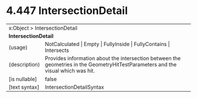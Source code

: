 <html dir="LTR" xmlns:mshelp="http://msdn.microsoft.com/mshelp" xmlns:ddue="http://ddue.schemas.microsoft.com/authoring/2003/5" xmlns:xlink="http://www.w3.org/1999/xlink" xmlns:tool="http://www.microsoft.com/tooltip">

<body>
 <input type="hidden" id="userDataCache" class="userDataStyle">
 <input type="hidden" id="hiddenScrollOffset">
 <img id="dropDownImage" style="display:none; height:0; width:0;" src="../local/drpdown.gif">
 <img id="dropDownHoverImage" style="display:none; height:0; width:0;" src="../local/drpdown_orange.gif">
 <img id="collapseImage" style="display:none; height:0; width:0;" src="../local/collapse.gif">
 <img id="expandImage" style="display:none; height:0; width:0;" src="../local/exp.gif">
 <img id="collapseAllImage" style="display:none; height:0; width:0;" src="../local/collall.gif">
 <img id="expandAllImage" style="display:none; height:0; width:0;" src="../local/expall.gif">
 <img id="copyImage" style="display:none; height:0; width:0;" src="../local/copycode.gif">
 <img id="copyHoverImage" style="display:none; height:0; width:0;" src="../local/copycodeHighlight.gif">
 <div id="header"><h1 class="heading">4.447 IntersectionDetail</h1></div>

 <div id="mainSection">
 <div id="mainBody">
 <div id="allHistory" class="saveHistory" onsave="saveAll()" onload="loadAll()"></div>
 <p xmlns:wsd="http://wsdev.schemas.microsoft.com/authoring/2008/2" xmlns:msxsl="urn:schemas-microsoft-com:xslt" xmlns:script="urn:script" xmlns:build="urn:build">
 </p>
 <div id="sectionSection0" class="section" name="collapseableSection">
 <content xmlns="http://ddue.schemas.microsoft.com/authoring/2003/5" xmlns:wsd="http://wsdev.schemas.microsoft.com/authoring/2008/2" xmlns:msxsl="urn:schemas-microsoft-com:xslt" xmlns:script="urn:script" xmlns:build="urn:build">
 </content>
 </div>
 <div id="sectionSection1" class="section" name="collapseableSection">
 <content xmlns="http://ddue.schemas.microsoft.com/authoring/2003/5" xmlns:wsd="http://wsdev.schemas.microsoft.com/authoring/2008/2" xmlns:msxsl="urn:schemas-microsoft-com:xslt" xmlns:script="urn:script" xmlns:build="urn:build">
 <table class="ProtocolAuthoredTable" xmlns="">
 <tr><td colspan="2">
<mshelp:link keywords="86913f34-aa06-4c94-9f09-83936a822fd8" tabindex="0">x:Object</mshelp:link> &gt; <mshelp:link keywords="3e8789c6-ddaf-4b1d-9ff9-fe8a90cc5c68" tabindex="0">IntersectionDetail</mshelp:link> </td>
 </tr>
 <tr><td colspan="2">
 <b>
IntersectionDetail </b>
 </td>
 </tr>
 <tr><td><div class="indent0">(usage)</div></td>
 <td><mshelp:link keywords="4426d29a-d428-4bc3-a561-c899bfbeef0c" tabindex="0">NotCalculated</mshelp:link> | <mshelp:link keywords="4426d29a-d428-4bc3-a561-c899bfbeef0c" tabindex="0">Empty</mshelp:link> | <mshelp:link keywords="4426d29a-d428-4bc3-a561-c899bfbeef0c" tabindex="0">FullyInside</mshelp:link> | <mshelp:link keywords="4426d29a-d428-4bc3-a561-c899bfbeef0c" tabindex="0">FullyContains</mshelp:link> | <mshelp:link keywords="4426d29a-d428-4bc3-a561-c899bfbeef0c" tabindex="0">Intersects</mshelp:link> </td>
 </tr>
 <tr><td><div class="indent0">(description)</div></td>
 <td>Provides information about the intersection between the geometries in the GeometryHitTestParameters and the visual which was hit. </td>
 </tr>
 <tr><td><div class="indent0">[is nullable]</div></td>
 <td>false </td>
 </tr>
 <tr><td><div class="indent0">[text syntax]</div></td>
 <td><mshelp:link keywords="4426d29a-d428-4bc3-a561-c899bfbeef0c" tabindex="0">IntersectionDetailSyntax</mshelp:link> </td>
 </tr>
</table>
 </content>
 </div>
 <!--[if gte IE 5]>
 <tool:tip element="languageFilterToolTip" avoidmouse="false"/>
 <![endif]-->
 </div>
 <a name="feedback"></a><span></span>
 </div>
</body></html>
